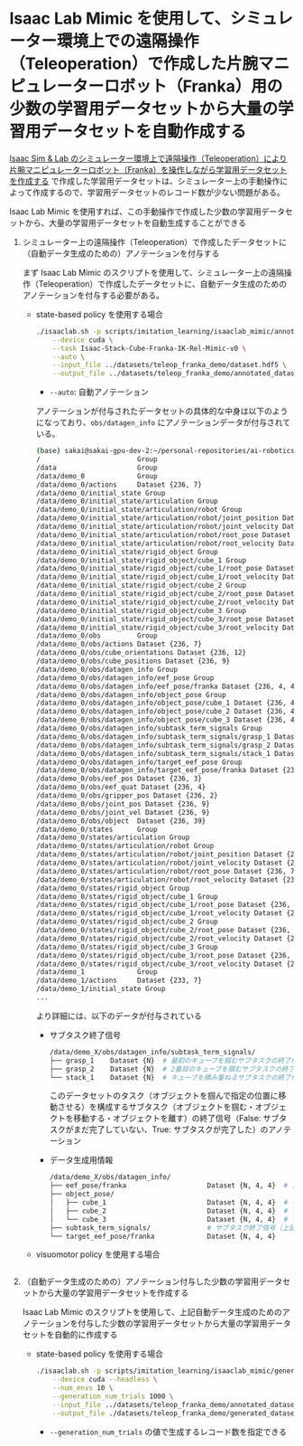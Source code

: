 # Isaac Lab Mimic を使用して、シミュレーター環境上での遠隔操作（Teleoperation）で作成した片腕マニピュレーターロボット（Franka）用の少数の学習用データセットから大量の学習用データセットを自動作成する

[Isaac Sim & Lab のシミュレーター環境上で遠隔操作（Teleoperation）により片腕マニピュレーターロボット（Franka）を操作しながら学習用データセットを作成する](18/README.md) で作成した学習用データセットは、シミュレーター上の手動操作によって作成するので、学習用データセットのレコード数が少ない問題がある。

Isaac Lab Mimic を使用すれば、この手動操作で作成した少数の学習用データセットから、大量の学習用データセットを自動生成することができる


1. シミュレーター上の遠隔操作（Teleoperation）で作成したデータセットに（自動データ生成のための）アノテーションを付与する

    まず Isaac Lab Mimic のスクリプトを使用して、シミュレーター上の遠隔操作（Teleoperation）で作成したデータセットに、自動データ生成のためのアノテーションを付与する必要がある。

    - state-based policy を使用する場合

        ```bash
        ./isaaclab.sh -p scripts/imitation_learning/isaaclab_mimic/annotate_demos.py \
            --device cuda \
            --task Isaac-Stack-Cube-Franka-IK-Rel-Mimic-v0 \
            --auto \
            --input_file ../datasets/teleop_franka_demo/dataset.hdf5 \
            --output_file ../datasets/teleop_franka_demo/annotated_dataset.hdf5
        ```
        - `--auto`: 自動アノテーション

        アノテーションが付与されたデータセットの具体的な中身は以下のようになっており、`obs/datagen_info` にアノテーションデータが付与されている。

        ```bash
        (base) sakai@sakai-gpu-dev-2:~/personal-repositories/ai-robotics-exercises/datasets/teleop_franka_demo$ h5ls -r annotated_dataset.hdf5
        /                        Group
        /data                    Group
        /data/demo_0             Group
        /data/demo_0/actions     Dataset {236, 7}
        /data/demo_0/initial_state Group
        /data/demo_0/initial_state/articulation Group
        /data/demo_0/initial_state/articulation/robot Group
        /data/demo_0/initial_state/articulation/robot/joint_position Dataset {1, 9}
        /data/demo_0/initial_state/articulation/robot/joint_velocity Dataset {1, 9}
        /data/demo_0/initial_state/articulation/robot/root_pose Dataset {1, 7}
        /data/demo_0/initial_state/articulation/robot/root_velocity Dataset {1, 6}
        /data/demo_0/initial_state/rigid_object Group
        /data/demo_0/initial_state/rigid_object/cube_1 Group
        /data/demo_0/initial_state/rigid_object/cube_1/root_pose Dataset {1, 7}
        /data/demo_0/initial_state/rigid_object/cube_1/root_velocity Dataset {1, 6}
        /data/demo_0/initial_state/rigid_object/cube_2 Group
        /data/demo_0/initial_state/rigid_object/cube_2/root_pose Dataset {1, 7}
        /data/demo_0/initial_state/rigid_object/cube_2/root_velocity Dataset {1, 6}
        /data/demo_0/initial_state/rigid_object/cube_3 Group
        /data/demo_0/initial_state/rigid_object/cube_3/root_pose Dataset {1, 7}
        /data/demo_0/initial_state/rigid_object/cube_3/root_velocity Dataset {1, 6}
        /data/demo_0/obs         Group
        /data/demo_0/obs/actions Dataset {236, 7}
        /data/demo_0/obs/cube_orientations Dataset {236, 12}
        /data/demo_0/obs/cube_positions Dataset {236, 9}
        /data/demo_0/obs/datagen_info Group
        /data/demo_0/obs/datagen_info/eef_pose Group
        /data/demo_0/obs/datagen_info/eef_pose/franka Dataset {236, 4, 4}
        /data/demo_0/obs/datagen_info/object_pose Group
        /data/demo_0/obs/datagen_info/object_pose/cube_1 Dataset {236, 4, 4}
        /data/demo_0/obs/datagen_info/object_pose/cube_2 Dataset {236, 4, 4}
        /data/demo_0/obs/datagen_info/object_pose/cube_3 Dataset {236, 4, 4}
        /data/demo_0/obs/datagen_info/subtask_term_signals Group
        /data/demo_0/obs/datagen_info/subtask_term_signals/grasp_1 Dataset {236}
        /data/demo_0/obs/datagen_info/subtask_term_signals/grasp_2 Dataset {236}
        /data/demo_0/obs/datagen_info/subtask_term_signals/stack_1 Dataset {236}
        /data/demo_0/obs/datagen_info/target_eef_pose Group
        /data/demo_0/obs/datagen_info/target_eef_pose/franka Dataset {236, 4, 4}
        /data/demo_0/obs/eef_pos Dataset {236, 3}
        /data/demo_0/obs/eef_quat Dataset {236, 4}
        /data/demo_0/obs/gripper_pos Dataset {236, 2}
        /data/demo_0/obs/joint_pos Dataset {236, 9}
        /data/demo_0/obs/joint_vel Dataset {236, 9}
        /data/demo_0/obs/object  Dataset {236, 39}
        /data/demo_0/states      Group
        /data/demo_0/states/articulation Group
        /data/demo_0/states/articulation/robot Group
        /data/demo_0/states/articulation/robot/joint_position Dataset {236, 9}
        /data/demo_0/states/articulation/robot/joint_velocity Dataset {236, 9}
        /data/demo_0/states/articulation/robot/root_pose Dataset {236, 7}
        /data/demo_0/states/articulation/robot/root_velocity Dataset {236, 6}
        /data/demo_0/states/rigid_object Group
        /data/demo_0/states/rigid_object/cube_1 Group
        /data/demo_0/states/rigid_object/cube_1/root_pose Dataset {236, 7}
        /data/demo_0/states/rigid_object/cube_1/root_velocity Dataset {236, 6}
        /data/demo_0/states/rigid_object/cube_2 Group
        /data/demo_0/states/rigid_object/cube_2/root_pose Dataset {236, 7}
        /data/demo_0/states/rigid_object/cube_2/root_velocity Dataset {236, 6}
        /data/demo_0/states/rigid_object/cube_3 Group
        /data/demo_0/states/rigid_object/cube_3/root_pose Dataset {236, 7}
        /data/demo_0/states/rigid_object/cube_3/root_velocity Dataset {236, 6}
        /data/demo_1             Group
        /data/demo_1/actions     Dataset {233, 7}
        /data/demo_1/initial_state Group
        ...
        ```

        より詳細には、以下のデータが付与されている

        - サブタスク終了信号
            ```bash
            /data/demo_X/obs/datagen_info/subtask_term_signals/
            ├── grasp_1    Dataset {N}  # 最初のキューブを掴むサブタスクの終了信号
            ├── grasp_2    Dataset {N}  # 2番目のキューブを掴むサブタスクの終了信号
            └── stack_1    Dataset {N}  # キューブを積み重ねるサブタスクの終了信号
            ```

            このデータセットのタスク（オブジェクトを掴んで指定の位置に移動させる）を構成するサブタスク（オブジェクトを掴む・オブジェクトを移動する・オブジェクトを離す）の終了信号（False: サブタスクがまだ完了していない、True: サブタスクが完了した）のアノテーション

        - データ生成用情報
            ```bash
            /data/demo_X/obs/datagen_info/
            ├── eef_pose/franka                    Dataset {N, 4, 4}  # エンドエフェクタの姿勢
            ├── object_pose/
            │   ├── cube_1                         Dataset {N, 4, 4}  # キューブ1の姿勢
            │   ├── cube_2                         Dataset {N, 4, 4}  # キューブ2の姿勢
            │   └── cube_3                         Dataset {N, 4, 4}  # キューブ3の姿勢
            ├── subtask_term_signals/              # サブタスク終了信号（上記）
            └── target_eef_pose/franka             Dataset {N, 4, 4} 
            ```

    - visuomotor policy を使用する場合

        ```bash
        ```

1. （自動データ生成のための）アノテーション付与した少数の学習用データセットから大量の学習用データセットを作成する

    Isaac Lab Mimic のスクリプトを使用して、上記自動データ生成のためのアノテーションを付与した少数の学習用データセットから大量の学習用データセットを自動的に作成する

    - state-based policy を使用する場合

        ```bash
        ./isaaclab.sh -p scripts/imitation_learning/isaaclab_mimic/generate_dataset.py \
            --device cuda --headless \
            --num_envs 10 \
            --generation_num_trials 1000 \
            --input_file ../datasets/teleop_franka_demo/annotated_dataset.hdf5 \
            --output_file ./datasets/teleop_franka_demo/generated_dataset.hdf5
        ```

        - `--generation_num_trials` の値で生成するレコード数を指定できる
